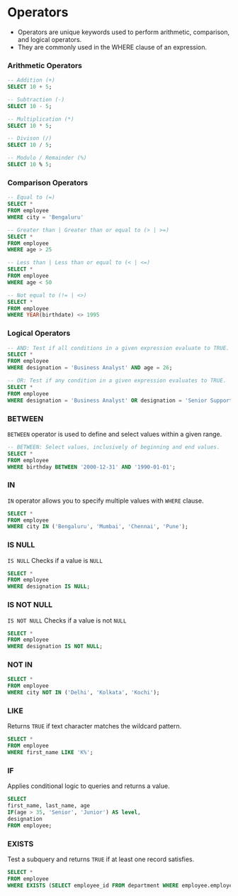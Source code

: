 # **Operators**
- Operators are unique keywords used to perform arithmetic, comparison, and logical operators.
- They are commonly used in the WHERE clause of an expression.

### **Arithmetic Operators**
```sql
-- Addition (+)
SELECT 10 + 5;

-- Subtraction (-)
SELECT 10 - 5;

-- Multiplication (*)
SELECT 10 * 5;

-- Divison (/)
SELECT 10 / 5;

-- Modulo / Remainder (%)
SELECT 10 % 5;
```

### **Comparison Operators**

```sql
-- Equal to (=)
SELECT *
FROM employee
WHERE city = 'Bengaluru'

-- Greater than | Greater than or equal to (> | >=)
SELECT *
FROM employee
WHERE age > 25

-- Less than | Less than or equal to (< | <=)
SELECT *
FROM employee
WHERE age < 50

-- Not equal to (!= | <>)
SELECT *
FROM employee
WHERE YEAR(birthdate) <> 1995
```

### **Logical Operators**

```sql
-- AND: Test if all conditions in a given expression evaluate to TRUE.
SELECT *
FROM employee
WHERE designation = 'Business Analyst' AND age = 26;

-- OR: Test if any condition in a given expression evaluates to TRUE.
SELECT *
FROM employee
WHERE designation = 'Business Analyst' OR designation = 'Senior Support Executive';
```

### **BETWEEN**
`BETWEEN` operator is used to define and select values within a given range.
```sql
-- BETWEEN: Select values, inclusively of beginning and end values.
SELECT *
FROM employee
WHERE birthday BETWEEN '2000-12-31' AND '1990-01-01';
```

### **IN**
`IN` operator allows you to specify multiple values with `WHERE` clause.
```sql 
SELECT *
FROM employee
WHERE city IN ('Bengaluru', 'Mumbai', 'Chennai', 'Pune');
```

### **IS NULL**
`IS NULL` Checks if a value is `NULL`
```sql
SELECT *
FROM employee
WHERE designation IS NULL;
```

### **IS NOT NULL** 
`IS NOT NULL` Checks if a value is not `NULL`
```sql
SELECT *
FROM employee
WHERE designation IS NOT NULL;
```

### **NOT IN**
```sql
SELECT *
FROM employee
WHERE city NOT IN ('Delhi', 'Kolkata', 'Kochi');
```

### **LIKE** 
Returns `TRUE` if text character matches the wildcard pattern.
```sql
SELECT *
FROM employee
WHERE first_name LIKE 'K%';
```

### **IF**
Applies conditional logic to queries and returns a value.
```sql
SELECT
first_name, last_name, age
IF(age > 35, 'Senior', 'Junior') AS level,
designation
FROM employee;
```

### **EXISTS**
Test a subquery and returns `TRUE` if at least one record satisfies.
```sql
SELECT *
FROM employee
WHERE EXISTS (SELECT employee_id FROM department WHERE employee.employee_id = department.employee_id);
```
